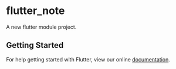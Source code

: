 # flutter_note

A new flutter module project.

## Getting Started

For help getting started with Flutter, view our online
[documentation](https://flutter.io/).
